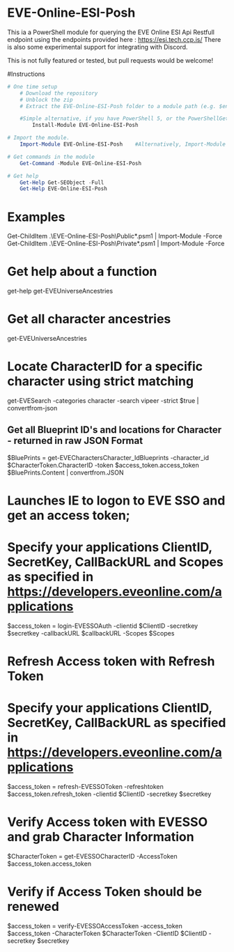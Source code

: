 EVE-Online-ESI-Posh
=============

This ia a PowerShell module for querying the EVE Online ESI Api Restfull endpoint using the endpoints provided here : https://esi.tech.ccp.is/ 
There is also some experimental support for integrating with Discord.  

This is not fully featured or tested, but pull requests would be welcome!

#Instructions

```powershell
# One time setup
    # Download the repository
    # Unblock the zip
    # Extract the EVE-Online-ESI-Posh folder to a module path (e.g. $env:USERPROFILE\Documents\WindowsPowerShell\Modules\)

    #Simple alternative, if you have PowerShell 5, or the PowerShellGet module:
        Install-Module EVE-Online-ESI-Posh

# Import the module.
    Import-Module EVE-Online-ESI-Posh    #Alternatively, Import-Module \\Path\To\EVE-Online-ESI-Posh

# Get commands in the module
    Get-Command -Module EVE-Online-ESI-Posh

# Get help
    Get-Help Get-SEObject -Full
    Get-Help EVE-Online-ESI-Posh
```

# Examples 
Get-ChildItem .\EVE-Online-ESI-Posh\Public\*.psm1 | Import-Module -Force 
Get-ChildItem .\EVE-Online-ESI-Posh\Private\*.psm1 | Import-Module -Force 

# Get help about a function 
get-help get-EVEUniverseAncestries

# Get all character ancestries
get-EVEUniverseAncestries

# Locate CharacterID for a specific character using strict matching 
get-EVESearch -categories character -search vipeer -strict $true | convertfrom-json

## Get all Blueprint ID's and locations for Character - returned in raw JSON Format  
$BluePrints = get-EVECharactersCharacter_IdBlueprints -character_id $CharacterToken.CharacterID -token $access_token.access_token
$BluePrints.Content | convertfrom.JSON


# Launches IE to logon to EVE SSO and get an access token; 
# Specify your applications ClientID, SecretKey, CallBackURL and Scopes as specified in https://developers.eveonline.com/applications 
$access_token = login-EVESSOAuth -clientid $ClientID -secretkey $secretkey -callbackURL $callbackURL -Scopes $Scopes

# Refresh Access token with Refresh Token 
# Specify your applications ClientID, SecretKey, CallBackURL as specified in https://developers.eveonline.com/applications 
$access_token = refresh-EVESSOToken -refreshtoken $access_token.refresh_token -clientid $ClientID -secretkey $secretkey

# Verify Access token with EVESSO and grab Character Information  
$CharacterToken = get-EVESSOCharacterID -AccessToken $access_token.access_token
  
# Verify if Access Token should be renewed 
$access_token = verify-EVESSOAccessToken -access_token $access_token -CharacterToken $CharacterToken -ClientID $ClientID -secretkey $secretkey

 

